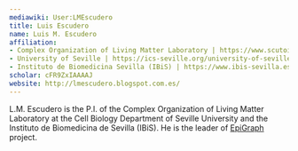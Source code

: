 ```yaml
---
mediawiki: User:LMEscudero
title: Luis Escudero
name: Luis M. Escudero
affiliation:
- Complex Organization of Living Matter Laboratory | https://www.scutoids.es/
- University of Seville | https://ics-seville.org/university-of-seville/
- Instituto de Biomedicina Sevilla (IBiS) | https://www.ibis-sevilla.es/
scholar: cFR9ZxIAAAAJ
website: http://lmescudero.blogspot.com.es/
---
```


L.M. Escudero is the P.I. of the Complex Organization of Living Matter
Laboratory at the Cell Biology Department of Seville University and the
Instituto de Biomedicina de Sevilla (IBiS). He is the leader of
[EpiGraph](/plugins/epigraph) project.
